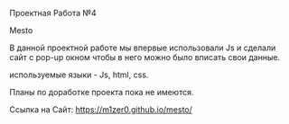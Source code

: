  Проектная Работа №4

 Mesto

 В данной проектной работе мы впервые использовали Js и сделали сайт с pop-up окном чтобы в него можно было вписать свои данные. 

 используемые языки - Js, html, css.

 Планы по доработке проекта пока не имеются.

 Ссылка на Сайт: https://m1zer0.github.io/mesto/
